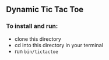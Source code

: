 ## Dynamic Tic Tac Toe

### To install and run:

- clone this directory
- cd into this directory in your terminal
- run `bin/tictactoe`